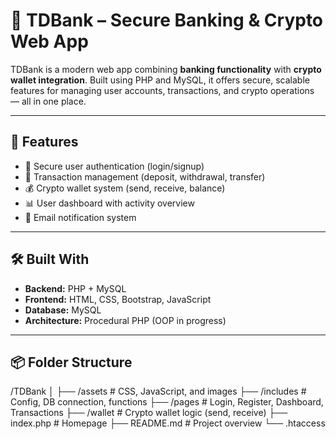 # 💸 TDBank – Secure Banking & Crypto Web App

TDBank is a modern web app combining **banking functionality** with **crypto wallet integration**. Built using PHP and MySQL, it offers secure, scalable features for managing user accounts, transactions, and crypto operations — all in one place.

---

## 🚀 Features

- 🔐 Secure user authentication (login/signup)
- 🧾 Transaction management (deposit, withdrawal, transfer)
- 💰 Crypto wallet system (send, receive, balance)
- 📊 User dashboard with activity overview
- 📧 Email notification system

---

## 🛠 Built With

- **Backend:** PHP + MySQL
- **Frontend:** HTML, CSS, Bootstrap, JavaScript
- **Database:** MySQL
- **Architecture:** Procedural PHP (OOP in progress)

---
## 📦 Folder Structure

/TDBank │ ├── /assets         # CSS, JavaScript, and images ├── /includes       # Config, DB connection, functions ├── /pages          # Login, Register, Dashboard, Transactions ├── /wallet         # Crypto wallet logic (send, receive) ├── index.php       # Homepage ├── README.md       # Project overview └── .htaccess   
